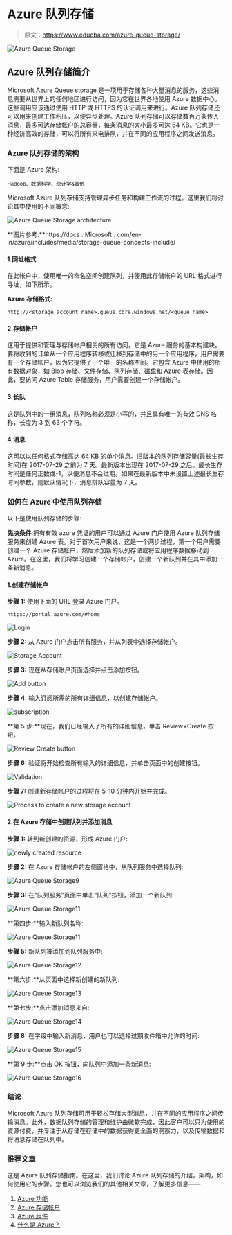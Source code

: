 # Azure 队列存储

> 原文：<https://www.educba.com/azure-queue-storage/>

![Azure Queue Storage](img/a5a783abcd82a8efae641644f4ba2634.png)



## Azure 队列存储简介

Microsoft Azure Queue storage 是一项用于存储各种大量消息的服务，这些消息需要从世界上的任何地区进行访问，因为它在世界各地使用 Azure 数据中心。这些调用应该通过使用 HTTP 或 HTTPS 的认证调用来进行。Azure 队列存储还可以用来创建工作积压，以便异步处理。Azure 队列存储可以存储数百万条传入消息，最多可达存储帐户的总容量，每条消息的大小最多可达 64 KB。它也是一种经济高效的存储，可以将所有来电排队，并在不同的应用程序之间发送消息。

### Azure 队列存储的架构

下面是 Azure 架构:

<small>Hadoop、数据科学、统计学&其他</small>

Microsoft Azure 队列存储支持管理异步任务和构建工作流的过程。这里我们将讨论其中使用的不同概念:

![Azure Queue Storage architecture](img/24bb9748836e0d6b9ec9b4eb95ba7bf4.png)



**图片参考:**https://docs . Microsoft . com/en-in/azure/includes/media/storage-queue-concepts-include/

#### 1.**网址格式**

在此帐户中，使用唯一的命名空间创建队列，并使用此存储帐户的 URL 格式进行寻址，如下所示。

**Azure 存储格式:**

`http://<storage_account_name>.queue.core.windows.net/<queue_name>`

#### 2.存储帐户

这用于提供和管理与存储帐户相关的所有访问，它是 Azure 服务的基本构建块。要将收到的订单从一个应用程序转移或迁移到存储中的另一个应用程序，用户需要有一个存储帐户，因为它提供了一个唯一的名称空间。它包含 Azure 中使用的所有数据对象，如 Blob 存储、文件存储、队列存储、磁盘和 Azure 表存储。因此，要访问 Azure Table 存储服务，用户需要创建一个存储帐户。

#### 3.长队

这是队列中的一组消息，队列名称必须是小写的，并且具有唯一的有效 DNS 名称，长度为 3 到 63 个字符。

#### 4.消息

这可以以任何格式存储高达 64 KB 的单个消息。旧版本的队列存储容量(最长生存时间)在 2017-07-29 之前为 7 天。最新版本出现在 2017-07-29 之后。最长生存时间是任何正数或-1，以便消息不会过期。如果在最新版本中未设置上述最长生存时间参数，则默认情况下，消息排队容量为 7 天。

### 如何在 Azure 中使用队列存储

以下是使用队列存储的步骤:

**先决条件**:拥有有效 azure 凭证的用户可以通过 Azure 门户使用 Azure 队列存储服务来创建 Azure 表。对于首次用户来说，这是一个两步过程，第一个用户需要创建一个 Azure 存储帐户，然后添加新的队列存储或将应用程序数据移动到 Azure。在这里，我们将学习创建一个存储帐户，创建一个新队列并在其中添加一条新消息。

#### 1.创建存储帐户

**步骤 1:** 使用下面的 URL 登录 Azure 门户。

`https://portal.azure.com/#home`

![Login](img/d536aac74a6948f9cb2407ad1b86a925.png)



**步骤 2:** 从 Azure 门户点击所有服务，并从列表中选择存储帐户。

![Storage Account](img/d52463ff540fe8453af463ba172b12f0.png)



**步骤 3:** 现在从存储账户页面选择并点击添加按钮。

![Add button](img/fb689302ec0a4422841b0facc86696e9.png)



**步骤 4:** 输入订阅所需的所有详细信息，以创建存储帐户。

![subscription](img/5ae978f08a67a3cb538050eb099fefa0.png)



**第 5 步:**现在，我们已经输入了所有的详细信息，单击 Review+Create 按钮。

![Review Create button](img/632e33a263d8762580dcb0a17e3dd4ce.png)



**步骤 6:** 验证将开始检查所有输入的详细信息，并单击页面中的创建按钮。

![Validation](img/67d6b28ce2f7ecf599a2d4834832828b.png)



**步骤 7:** 创建新存储帐户的过程将在 5-10 分钟内开始并完成。

![Process to create a new storage account](img/c2eb480027100411df113aa84e692279.png)



#### 2.在 Azure 存储中创建队列并添加消息

**步骤 1:** 转到新创建的资源，形成 Azure 门户:

![newly created resource](img/2fc0ffe1a304858502dcb59f4cc2d012.png)



**步骤 2:** 在 Azure 存储帐户的左侧窗格中，从队列服务中选择队列:

![Azure Queue Storage9](img/b1d59c64dde01c72493419ff62bfaa76.png)



**步骤 3:** 在“队列服务”页面中单击“队列”按钮，添加一个新队列:

![Azure Queue Storage11](img/70cb59628edcd99ad36199e63bc0fcd5.png)



**第四步:**输入新队列名称:

![Azure Queue Storage11](img/5d7f418590fd45cd803762b874b28fb0.png)



**步骤 5:** 新队列被添加到队列服务中:

![Azure Queue Storage12](img/89bc41c891b76aec43a6e28b9edf998e.png)



**第六步:**从页面中选择新创建的新队列:

![Azure Queue Storage13](img/899bc270b2f2ec3352b6e9661c9c14c9.png)



**第七步:**点击添加消息来自:

![Azure Queue Storage14](img/011bcf92d86b9c076efdb82f8260e482.png)



**步骤 8:** 在字段中输入新消息，用户也可以选择过期收件箱中允许的时间:

![Azure Queue Storage15](img/3f310d724d1ad79e8dd0a2ac7d527fb7.png)



**第 9 步:**点击 OK 按钮，向队列中添加一条新消息:

![Azure Queue Storage16](img/de21e0d1d035a60ea1572ac5d2b36124.png)



### 结论

Microsoft Azure 队列存储可用于轻松存储大型消息，并在不同的应用程序之间传输消息。此外，数据队列存储的管理和维护由微软完成，因此客户可以只为使用的资源付费，并专注于从存储在存储中的数据获得更全面的洞察力，以及传输数据和将消息存储在队列中。

### 推荐文章

这是 Azure 队列存储指南。在这里，我们讨论 Azure 队列存储的介绍，架构，如何使用它的步骤。您也可以浏览我们的其他相关文章，了解更多信息——

1.  [Azure 功能](https://www.educba.com/azure-functions/)
2.  [Azure 存储帐户](https://www.educba.com/azure-storage-account/)
3.  [Azure 组件](https://www.educba.com/azure-components/)
4.  [什么是 Azure？](https://www.educba.com/what-is-azure/)





